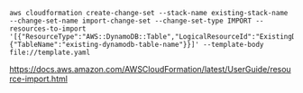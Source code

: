 ```
aws cloudformation create-change-set --stack-name existing-stack-name --change-set-name import-change-set --change-set-type IMPORT --resources-to-import '[{"ResourceType":"AWS::DynamoDB::Table","LogicalResourceId":"ExistingDynamoDBTable","ResourceIdentifier":{"TableName":"existing-dynamodb-table-name"}}]' --template-body file://template.yaml
```

https://docs.aws.amazon.com/AWSCloudFormation/latest/UserGuide/resource-import.html
